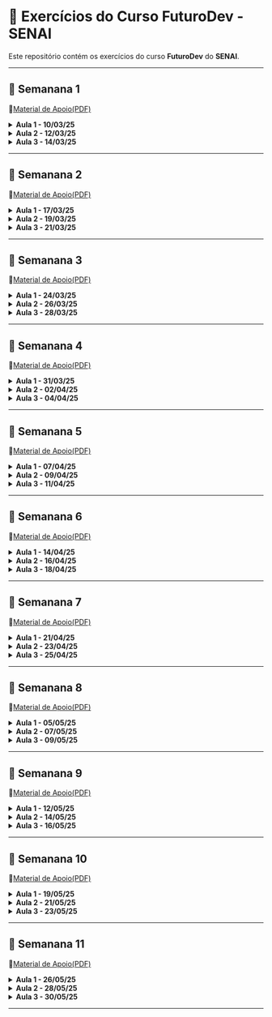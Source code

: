 # 🚀 Exercícios do Curso **FuturoDev** - SENAI

Este repositório contém os exercícios do curso **FuturoDev** do **SENAI**.

---

## 📝 **Semanana 1**
 📌[Material de Apoio(PDF)](PDF_Aulas/M1S01.pdf)

<details>
  <summary><strong>Aula 1 - 10/03/25 </strong></summary>

  *Nesta aula, aprendemos os seguintes tópicos:*
  
- Apresentação do mentor;
- Apresentação da turma;
- Ferramentas de estudo;
- Exercícios;

</details>
<details>
  <summary><strong>Aula 2 - 12/03/25 </strong></summary>

  *Nesta aula, aprendemos os seguintes tópicos:*
  
- Criação e história da Internet;
- Arquitetura cliente-servidor;
- Caminhos dentro da TI;


</details>
<details>
  <summary><strong>Aula 3 - 14/03/25 </strong></summary>

  *Nesta aula, aprendemos os seguintes tópicos:*
  
- Perfis de aprendizado;
- Carreira de desenvolvedor;
- Iniciando no Front-end;
- Configuração de ambiente;

</details>

---

## 📝 **Semanana 2**
 📌[Material de Apoio(PDF)](PDF_Aulas/M1S02.pdf)

<details>
  <summary><strong>Aula 1 - 17/03/25 </strong></summary>

  *Nesta aula, aprendemos os seguintes tópicos:*
  
- O que é HTML?
- Principais Tags
- Construção página web

- Exercícios;

</details>
<details>
  <summary><strong>Aula 2 - 19/03/25 </strong></summary>

  *Nesta aula, aprendemos os seguintes tópicos:*
  
- O que é CSS?
- Seletores
- Responsividade
- Flex Box
- CSS Grid

</details>
<details>
  <summary><strong>Aula 3 - 21/03/25 </strong></summary>

  *Nesta aula, aprendemos os seguintes tópicos:*
  
- Um pouco mais de CSS Grid!
- Verificando Layouts
- Revisão HTML e CSS
- Correção de exercícios
- Avaliação do docente

</details>

---

## 📝 **Semanana 3**
 📌[Material de Apoio(PDF)](PDF_Aulas/M1S03.pdf)

<details>
  <summary><strong>Aula 1 - 24/03/25 </strong></summary>

  *Nesta aula, aprendemos os seguintes tópicos:*
  
- O que é JAVASCRIPT?
- Tipos de dados
- Variáveis
- Operadores Aritméticos

- Exercícios;

</details>
<details>
  <summary><strong>Aula 2 - 26/03/25 </strong></summary>

  *Nesta aula, aprendemos os seguintes tópicos:*
  
- Operadores lógicos
- Operadores de comparação
- Estruturas condicionais
- If
- Else
- Else if
- Switch

</details>
<details>
  <summary><strong>Aula 3 - 28/03/25 </strong></summary>

  *Nesta aula, aprendemos os seguintes tópicos:*

- Funções
- Revisão
- Correções

</details>

---

## 📝 **Semanana 4**
 📌[Material de Apoio(PDF)](PDF_Aulas/M1S04.pdf)

<details>
  <summary><strong>Aula 1 - 31/03/25 </strong></summary>

  *Nesta aula, aprendemos os seguintes tópicos:*
  
- Estruturas de repetição
- For
- While
- Do while

- Exercícios;

</details>
<details>
  <summary><strong>Aula 2 - 02/04/25 </strong></summary>

  *Nesta aula, aprendemos os seguintes tópicos:*
  
- Arrow Functions
- Versionamento:
- Git
- Github
- Github desktop

</details>
<details>
  <summary><strong>Aula 3 - 04/04/25 </strong></summary>

  *Nesta aula, aprendemos os seguintes tópicos:*

- Vivência
- Finalização de versionamento
- Revisão e correções

</details>

---

## 📝 **Semanana 5**
 📌[Material de Apoio(PDF)](PDF_Aulas/M1S05.pdf)

<details>
  <summary><strong>Aula 1 - 07/04/25 </strong></summary>

  *Nesta aula, aprendemos os seguintes tópicos:*
  
- O que é DOM?
- Querys
- Criação e manipulação de HTML
- Alterando estilos e propriedade pelo JavaScript;

- Exercícios;

</details>
<details>
  <summary><strong>Aula 2 - 09/04/25 </strong></summary>

  *Nesta aula, aprendemos os seguintes tópicos:*
  
- Vivência
- O que são Eventos?
- Eventos de Mouse
- Eventos de teclado

</details>
<details>
  <summary><strong>Aula 3 - 11/04/25 </strong></summary>

  *Nesta aula, aprendemos os seguintes tópicos:*

- Eventos de formulário
- Revisão
- Correções

</details>

---

## 📝 **Semanana 6**
 📌[Material de Apoio(PDF)](PDF_Aulas/M1S06.pdf)

<details>
  <summary><strong>Aula 1 - 14/04/25 </strong></summary>

  *Nesta aula, aprendemos os seguintes tópicos:*
  
- O que são ARRAYS?
- Criação e manipulação
- Métodos avançados

- Exercícios;

</details>
<details>
  <summary><strong>Aula 2 - 16/04/25 </strong></summary>

  *Nesta aula, aprendemos os seguintes tópicos:*
  
- Módulos
- Browser API
- Assincronicidade

</details>
<details>
  <summary><strong>Aula 3 - 18/04/25 </strong></summary>

  *Aula Adiada Motivo Feriado*

</details>

---

## 📝 **Semanana 7**
 📌[Material de Apoio(PDF)](PDF_Aulas/M1S07.pdf)

<details>
  <summary><strong>Aula 1 - 21/04/25 </strong></summary>

  *Nesta aula, aprendemos os seguintes tópicos:*
  
- POO
- O que é POO?
- Classes
- Objetos
- Herança

</details>
<details>
  <summary><strong>Aula 2 - 23/04/25 </strong></summary>

  *Nesta aula, aprendemos os seguintes tópicos:*
  
- Json
- Fetch

</details>
<details>
  <summary><strong>Aula 3 - 25/04/25 </strong></summary>

   *Nesta aula, aprendemos os seguintes tópicos:*

- Branch
- Giflow
- Plugins
  
</details>

---

## 📝 **Semanana 8**
 📌[Material de Apoio(PDF)](PDF_Aulas/M1S08.pdf)

<details>
  <summary><strong>Aula 1 - 05/05/25 </strong></summary>

  *Nesta aula, aprendemos os seguintes tópicos:*
  
- O que é React?
- Preparação de ambiente
- Componente Funcionais e reutilizáveis
- JSX

</details>
<details>
  <summary><strong>Aula 2 - 07/05/25 </strong></summary>

  *Nesta aula, aprendemos os seguintes tópicos:*
  
- Props
- Tipagem de dados
- PropTypes
   - TypeScript
   - Ciclo de vida de componentes
- Fluxo de dados


</details>
<details>
  <summary><strong>Aula 3 - 09/05/25 </strong></summary>

   *Nesta aula, aprendemos os seguintes tópicos:*

- Revisão Teórica
- Atividade de treino
- Vamos codar!

</details>

---

## 📝 **Semanana 9**
 📌[Material de Apoio(PDF)](PDF_Aulas/M1S09.pdf)

<details>
  <summary><strong>Aula 1 - 12/05/25 </strong></summary>

  *Nesta aula, aprendemos os seguintes tópicos:*
  
- O que são Hooks?
- useState
- Efeitos colaterais

</details>
<details>
  <summary><strong>Aula 2 - 14/05/25 </strong></summary>

  *Nesta aula, aprendemos os seguintes tópicos:*
  
- useEfect
- Exercício em Squads

</details>
<details>
  <summary><strong>Aula 3 - 16/05/25 </strong></summary>

   *Nesta aula, aprendemos os seguintes tópicos:*

- Componentes controlados
- Componentes não controlados
- Hooks customizados
- Revisão

</details>

---

## 📝 **Semanana 10**
 📌[Material de Apoio(PDF)](PDF_Aulas/M1S10.pdf)

<details>
  <summary><strong>Aula 1 - 19/05/25 </strong></summary>

  *Nesta aula, aprendemos os seguintes tópicos:*
  
- Atomic Design

</details>
<details>
  <summary><strong>Aula 2 - 21/05/25 </strong></summary>

  *Nesta aula, aprendemos os seguintes tópicos:*
  
- Finalização Atomic Design
- CSS Modules
- Uso de bibliotecas externas
- Material UI

</details>
<details>
  <summary><strong>Aula 3 - 23/05/25 </strong></summary>

   *Nesta aula, aprendemos os seguintes tópicos:*

- Responsividade
- Media Queries
- useMediaQuery
- Revisão

</details>

---

## 📝 **Semanana 11**
 📌[Material de Apoio(PDF)](PDF_Aulas/M1S11.pdf)

<details>
  <summary><strong>Aula 1 - 26/05/25 </strong></summary>

  *Nesta aula, aprendemos os seguintes tópicos:*

- Roteamento em aplicações React.
- React Router DOM
- Context API
  
</details>
<details>
  <summary><strong>Aula 2 - 28/05/25 </strong></summary>

  *Nesta aula, aprendemos os seguintes tópicos:*
  
- React Hook Form
- Build
- Deploy

</details>
<details>
  <summary><strong>Aula 3 - 30/05/25 </strong></summary>

   *Nesta aula, aprendemos os seguintes tópicos:*

- Configurando um readme
- Revisão

</details>

---
